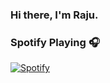 ### Hi there, I'm Raju.

### Spotify Playing 🎧

[![Spotify](https://novatorem-sand-eight.vercel.app/)](https://open.spotify.com/user/ttfhfxss24s3y356dqg7ckliy)

